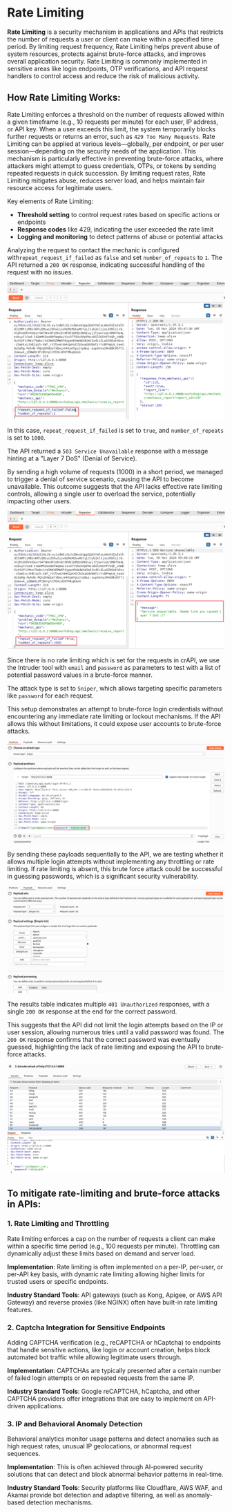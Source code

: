  # Rate Limiting

**Rate Limiting** is a security mechanism in applications and APIs that restricts the number of requests a user or client can make within a specified time period. By limiting request frequency, Rate Limiting helps prevent abuse of system resources, protects against brute-force attacks, and improves overall application security. Rate Limiting is commonly implemented in sensitive areas like login endpoints, OTP verifications, and API request handlers to control access and reduce the risk of malicious activity.

## How Rate Limiting Works:

Rate Limiting enforces a threshold on the number of requests allowed within a given timeframe (e.g., 10 requests per minute) for each user, IP address, or API key. When a user exceeds this limit, the system temporarily blocks further requests or returns an error, such as `429 Too Many Requests`. Rate Limiting can be applied at various levels—globally, per endpoint, or per user session—depending on the security needs of the application. This mechanism is particularly effective in preventing brute-force attacks, where attackers might attempt to guess credentials, OTPs, or tokens by sending repeated requests in quick succession. By limiting request rates, Rate Limiting mitigates abuse, reduces server load, and helps maintain fair resource access for legitimate users.

  

Key elements of Rate Limiting:

- **Threshold setting** to control request rates based on specific actions or endpoints
- **Response codes** like 429, indicating the user exceeded the rate limit
- **Logging and monitoring** to detect patterns of abuse or potential attacks

  

Analyzing the request to contact the mechanic is configured with`repeat_request_if_failed` as `false` and set `number_of_repeats` to `1`. The API returned a `200 OK` response, indicating successful handling of the request with no issues.  
  

![](/images/image%2034.png)

  
In this case, `repeat_request_if_failed` is set to `true`, and `number_of_repeats` is set to `1000`.  
  
The API returned a `503 Service Unavailable` response with a message hinting at a "Layer 7 DoS" (Denial of Service).  
  
By sending a high volume of requests (1000) in a short period, we managed to trigger a denial of service scenario, causing the API to become unavailable. This outcome suggests that the API lacks effective rate limiting controls, allowing a single user to overload the service, potentially impacting other users.  

![](/images/image%2035.png)

Since there is no rate limiting which is set for the requests in crAPI, we use the Intruder tool with `email` and `password` as parameters to test with a list of potential password values in a brute-force manner.  
  
The attack type is set to `Sniper`, which allows targeting specific parameters like `password` for each request.  
  
This setup demonstrates an attempt to brute-force login credentials without encountering any immediate rate limiting or lockout mechanisms. If the API allows this without limitations, it could expose user accounts to brute-force attacks.  
  

![](/images/image%2036.png)

By sending these payloads sequentially to the API, we are testing whether it allows multiple login attempts without implementing any throttling or rate limiting. If rate limiting is absent, this brute force attack could be successful in guessing passwords, which is a significant security vulnerability.

![](/images/image%2037.png)

The results table indicates multiple `401 Unauthorized` responses, with a single `200 OK` response at the end for the correct password.

This suggests that the API did not limit the login attempts based on the IP or user session, allowing numerous tries until a valid password was found. The `200 OK` response confirms that the correct password was eventually guessed, highlighting the lack of rate limiting and exposing the API to brute-force attacks.

![](/images/image%2038.png)

  

## To mitigate rate-limiting and brute-force attacks in APIs:


### 1. **Rate Limiting and Throttling**

Rate limiting enforces a cap on the number of requests a client can make within a specific time period (e.g., 100 requests per minute). Throttling can dynamically adjust these limits based on demand and server load.

**Implementation**: Rate limiting is often implemented on a per-IP, per-user, or per-API key basis, with dynamic rate limiting allowing higher limits for trusted users or specific endpoints.

**Industry Standard Tools**: API gateways (such as Kong, Apigee, or AWS API Gateway) and reverse proxies (like NGINX) often have built-in rate limiting features.

### 2. **Captcha Integration for Sensitive Endpoints**

Adding CAPTCHA verification (e.g., reCAPTCHA or hCaptcha) to endpoints that handle sensitive actions, like login or account creation, helps block automated bot traffic while allowing legitimate users through.

**Implementation**: CAPTCHAs are typically presented after a certain number of failed login attempts or on repeated requests from the same IP.

**Industry Standard Tools**: Google reCAPTCHA, hCaptcha, and other CAPTCHA providers offer integrations that are easy to implement on API-driven applications.

### 3. **IP and Behavioral Anomaly Detection**

Behavioral analytics monitor usage patterns and detect anomalies such as high request rates, unusual IP geolocations, or abnormal request sequences.

**Implementation**: This is often achieved through AI-powered security solutions that can detect and block abnormal behavior patterns in real-time.

**Industry Standard Tools**: Security platforms like Cloudflare, AWS WAF, and Akamai provide bot detection and adaptive filtering, as well as anomaly-based detection mechanisms.